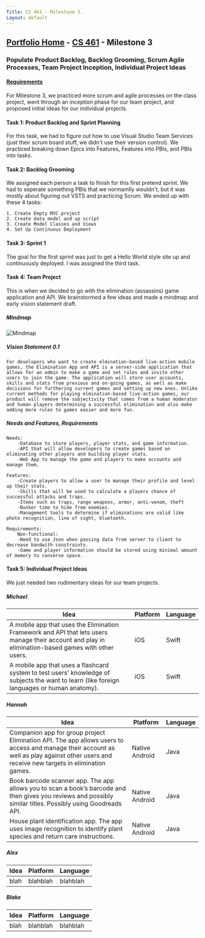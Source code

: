 ```yaml
---
Title: CS 461 - Milestone 3.
Layout: default
---
```

## [Portfolio Home](https://mgeorgebrown89.github.io/CS-Portfolio) - [CS 461](https://mgeorgebrown89.github.io/CS-Portfolio/CS-461) - Milestone 3
### Populate Product Backlog, Backlog Grooming, Scrum Agile Processes, Team Project Inception, Individual Project Ideas
#### [Requirements](http://www.wou.edu/~morses/classes/cs46x/assignments/t2/M3.html)

For Milestone 3, we practiced more scrum and agile processes on the class project, went through an inception phase for our team project, and proposed initial ideas for our individual projects.

#### Task 1: Product Backlog and Sprint Planning

For this task, we had to figure out how to use Visual Studio Team Services (just their scrum board stuff, we didn't use their version control). We practiced breaking down Epics into Features, Features into PBIs, and PBIs into tasks. 

#### Task 2: Backlog Grooming

We assigned each person a task to finish for this first pretend sprint. We had to seperate something PBIs that we normamlly wouldn't, but it was mostly about figuring out VSTS and practicing Scrum. We ended up with these 4 tasks:

    1. Create Empty MVC project
    2. Create data model and up script
    3. Create Model Classes and Views
    4. Set Up Continuous Deployment

#### Task 3: Sprint 1

The goal for the first sprint was just to get a Hello World style site up and continuously deployed. I was assigned the third task.

#### Task 4: Team Project

This is when we decided to go with the elimination (assassins) game application and API. We brainstormed a few ideas and made a mindmap and early vision statement draft. 

##### Mindmap

![Mindmap](https://mgeorgebrown89.github.io/CS-Portfolio/CS-461/milestone3/mindmap.png)

##### Vision Statement 0.1

```
For developers who want to create elmination-based live-action mobile games, the Elimination App and API is a server-side application that allows for an admin to make a game and set rules and invite other users to join the game. The application will store user accounts, skills and stats from previous and on-going games, as well as make decisions for furthering current games and setting up new ones. Unlike current methods for playing elmination-based live-action games, our product will remove the subjectivity that comes from a human moderator and human players determining a successful elimination and also make adding more rules to games easier and more fun.
```

##### Needs and Features, Requirements

```
Needs:
    -Database to store players, player stats, and game information.
    -API that will allow developers to create games based on eliminating other players and building player stats.
    -Web App to manage the game and players to make accounts and manage them.
    
Features:
    -Create players to allow a user to manage their profile and level up their stats.
    -Skills that will be used to calculate a players chance of successful attacks and traps.
    -Items such as traps, range weapons, armor, anti-venom, theft
    -Bunker time to hide from enemies. 
    -Management tools to determine if eliminations are valid like photo recognition, line of sight, bluetooth.

Requirements:
    Non-functional:
    -Need to use Json when passing data from server to client to decrease bandwith constraints.
    -Game and player information should be stored using minimal amount of memory to conserve space.
```

#### Task 5: Individual Project Ideas

We just needed two rudimentary ideas for our team projects. 

##### Michael

| Idea | Platform | Language |
| ---- | -------- | -------- |
| A mobile app that uses the Elimination Framework and API that lets users manage their account and play in elimination-based games with other users.  | iOS | Swift |
| A mobile app that uses a flashcard system to test users' knowledge of subjects the want to learn (like foreign languages or human anatomy). | iOS | Swift |

##### Hannah

| Idea | Platform | Language |
| ---- | -------- | -------- |
| Companion app for group project Elimination API. The app allows users to access and manage their account as well as play against other users and receive new targets in elimination games. | Native Android | Java |
| Book barcode scanner app. The app allows you to scan a book’s barcode and then gives you reviews and possibly similar titles. Possibly using Goodreads API. | Native Android | Java |
| House plant identification app. The app uses image recognition to identify plant species and return care instructions. | Native Android | Java |

##### Alex

| Idea | Platform | Language |
| ---- | -------- | -------- |
| blah | blahblah | blahblah |

##### Blake

| Idea | Platform | Language |
| ---- | -------- | -------- |
| blah | blahblah | blahblah |